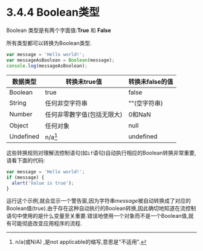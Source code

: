 # 3.4.4 Boolean类型

Boolean 类型是有两个字面值:**True** 和 **False**

所有类型都可以转换为Boolean类型.

```js .line-numbers
var message = 'Hello world!';
var messageAsBoolean = Boolean(message);
console.log(messageAsBoolean);
```

| 数据类型  | 转换未true值               | 转换未false的值 |
| --------- | -------------------------- | --------------- |
| Boolean   | true                       | false           |
| String    | 任何非空字符串             | ""(空字符串)    |
| Number    | 任何非零數字值(包括无限大) | 0和NaN          |
| Object    | 任何对象                   | null            |
| Undefined | n/a[^1]                    | undefined       |

[^1]: n/a(或N/A) ,是not applicable的缩写,意思是"不适用".

这些转换规则对理解流控制语句(如`if`语句)自动执行相应的Boolean转换非常重要,请看下面的代码:

```js .line-numbers
var message = 'Hello world!';
if (message) {
  alert('Value is true');
}
```

运行这个示例,就会显示一个警告窗,因为字符串*message*被自动转换成了对应的Boolean值(true).由于存在这种自动执行的Boolean转换,因此确切地知道在流控制语句中使用的是什么变量至关重要.错误地使用一个对象而不是一个Boolean值,就有可能彻底改变应用程序的流程.